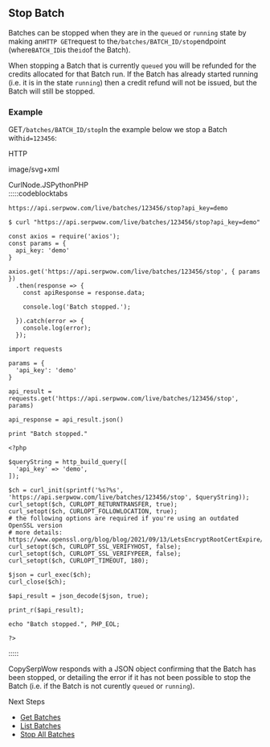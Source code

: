 Stop Batch
----------

Batches can be stopped when they are in the `queued` or `running` state by making an`HTTP GET`request to the`/batches/BATCH_ID/stop`endpoint (where`BATCH_ID`is the`id`of the Batch).

When stopping a Batch that is currently `queued` you will be refunded for the credits allocated for that Batch run. If the Batch has already started running (i.e. it is in the state `running`) then a credit refund will not be issued, but the Batch will still be stopped.

### Example

GET`/batches/BATCH_ID/stop`In the example below we stop a Batch with`id=123456`:



HTTP



image/svg+xml
































CurlNode.JSPythonPHP  
:::::codeblocktabs


```
https://api.serpwow.com/live/batches/123456/stop?api_key=demo
```

```
$ curl "https://api.serpwow.com/live/batches/123456/stop?api_key=demo"
```

```
const axios = require('axios');
const params = {
  api_key: 'demo'
}

axios.get('https://api.serpwow.com/live/batches/123456/stop', { params })
  .then(response => {
    const apiResponse = response.data;

    console.log('Batch stopped.');

  }).catch(error => {
    console.log(error);
  });
```

```
import requests

params = {
  'api_key': 'demo'
}

api_result = requests.get('https://api.serpwow.com/live/batches/123456/stop', params)

api_response = api_result.json()

print "Batch stopped."
```

```
<?php
      
$queryString = http_build_query([
  'api_key' => 'demo',
]);

$ch = curl_init(sprintf('%s?%s', 'https://api.serpwow.com/live/batches/123456/stop', $queryString));
curl_setopt($ch, CURLOPT_RETURNTRANSFER, true);
curl_setopt($ch, CURLOPT_FOLLOWLOCATION, true);
# the following options are required if you're using an outdated OpenSSL version
# more details: https://www.openssl.org/blog/blog/2021/09/13/LetsEncryptRootCertExpire/
curl_setopt($ch, CURLOPT_SSL_VERIFYHOST, false);
curl_setopt($ch, CURLOPT_SSL_VERIFYPEER, false);
curl_setopt($ch, CURLOPT_TIMEOUT, 180);

$json = curl_exec($ch);
curl_close($ch);

$api_result = json_decode($json, true);

print_r($api_result);

echo "Batch stopped.", PHP_EOL;

?>
```
  
:::::

CopySerpWow responds with a JSON object confirming that the Batch has been stopped, or detailing the error if it has not been possible to stop the Batch (i.e. if the Batch is not curently `queued` or `running`).

Next Steps

* [Get Batches](/docs/batches-api/batches/get)
* [List Batches](/docs/batches-api/batches/list)
* [Stop All Batches](/docs/batches-api/batches/stop-all)
